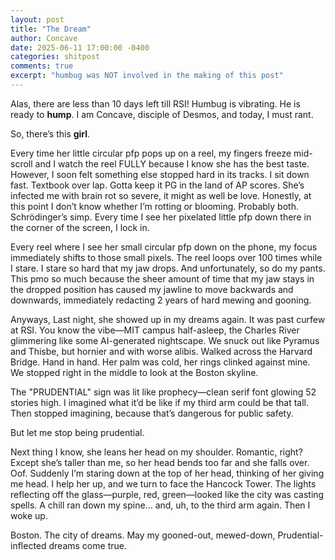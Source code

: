 ```yaml
---
layout: post
title: "The Dream"
author: Concave
date: 2025-06-11 17:00:00 -0400
categories: shitpost
comments: true
excerpt: "humbug was NOT involved in the making of this post"
---
```


Alas, there are less than 10 days left till RSI! Humbug is vibrating. He is ready to **hump**. I am Concave, disciple of Desmos, and today, I must rant. 

So, there’s this **girl**.  

Every time her little circular pfp pops up on a reel, my fingers freeze mid-scroll and I watch the reel FULLY because I know she has the best taste. However, I soon felt something else stopped hard in its tracks. I sit down fast. Textbook over lap. Gotta keep it PG in the land of AP scores. She’s infected me with brain rot so severe, it might as well be love. Honestly, at this point I don’t know whether I’m rotting or blooming. Probably both. Schrödinger’s simp. Every time I see her pixelated little pfp down there in the corner of the screen, I lock in.

Every reel where I see her small circular pfp down on the phone, my focus immediately shifts to those small pixels. The reel loops over 100 times while I stare. I stare so hard that my jaw drops. And unfortunately, so do my pants. This pmo so much because the sheer amount of time that my jaw stays in the dropped position has caused my jawline to move backwards and downwards, immediately redacting 2 years of hard mewing and gooning. 

Anyways, Last night, she showed up in my dreams again. It was past curfew at RSI. You know the vibe—MIT campus half-asleep, the Charles River glimmering like some AI-generated nightscape. We snuck out like Pyramus and Thisbe, but hornier and with worse alibis. Walked across the Harvard Bridge. Hand in hand. Her palm was cold, her rings clinked against mine. We stopped right in the middle to look at the Boston skyline.

The "PRUDENTIAL" sign was lit like prophecy—clean serif font glowing 52 stories high. I imagined what it’d be like if my third arm could be that tall. Then stopped imagining, because that’s dangerous for public safety.

But let me stop being prudential.

Next thing I know, she leans her head on my shoulder. Romantic, right? Except she’s taller than me, so her head bends too far and she falls over. Oof. Suddenly I’m staring down at the top of her head, thinking of her giving me head. I help her up, and we turn to face the Hancock Tower. The lights reflecting off the glass—purple, red, green—looked like the city was casting spells. A chill ran down my spine... and, uh, to the third arm again. Then I woke up.

Boston. The city of dreams. May my gooned-out, mewed-down, Prudential-inflected dreams come true.
